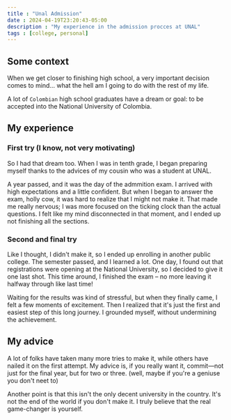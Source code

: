 ```yaml
---
title : "Unal Admission"
date : 2024-04-19T23:20:43-05:00
description : "My experience in the admission procces at UNAL"
tags : [college, personal]
---
```


## Some context

When we get closer to finishing high school, a very important decision comes to mind... what the hell am I going to do with the rest of my life.

A lot of `Colombian` high school graduates have a dream or goal: to be accepted into the National University of Colombia.

## My experience

### First try (I know, not very motivating)

So I had that dream too. When I was in tenth grade, I began preparing myself thanks to the advices of my cousin who was a student at UNAL.

A year passed, and it was the day of the admmition exam. I arrived with high expectations and a little confident. But when I began to answer the exam, holly cow, it was hard to realize that I might not make it. That made me really nervous; I was more focused on the ticking clock than the actual questions. I felt like my mind disconnected in that moment, and I ended up not finishing all the sections.

### Second and final try

Like I thought, I didn't make it, so I ended up enrolling in another public college. The semester passed, and I learned a lot. One day, I found out that registrations were opening at the National University, so I decided to give it one last shot. This time around, I finished the exam – no more leaving it halfway through like last time!

Waiting for the results was kind of stressful, but when they finally came, I felt a few moments of excitement. Then I realized that it's just the first and easiest step of this long journey. I grounded myself, without undermining the achievement.

## My advice

A lot of folks have taken many more tries to make it, while others have nailed it on the first attempt. My advice is, if you really want it, commit—not just for the final year, but for two or three. (well, maybe if you're a geniuse you don't neet to)

Another point is that this isn't the only decent university in the country. It's not the end of the world if you don't make it. I truly believe that the real game-changer is yourself.

